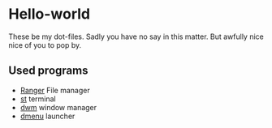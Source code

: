 # Hello-world
These be my dot-files. Sadly you have no say in this matter.
But awfully nice nice of you to pop by.

## Used programs
- [Ranger](https://github.com/ranger/ranger) File manager
- [st](https://st.suckless.org/) terminal
- [dwm](https://dwm.suckless.org/) window manager
- [dmenu](https://tools.suckless.org/dmenu/) launcher
